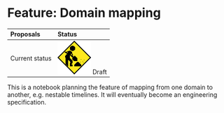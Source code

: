 # Feature: Domain mapping

| Proposals | Status |
|:------------------|:-------|
| Current status | ![](../../_assets/under-construction-flashing-barracade-animation.gif) Draft |

This is a notebook planning the feature of mapping from one domain to another, e.g. nestable timelines.  It will eventually become an engineering specification.
